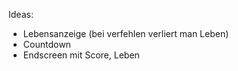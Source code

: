 

Ideas:
* Lebensanzeige (bei verfehlen verliert man Leben)
* Countdown
* Endscreen mit Score, Leben